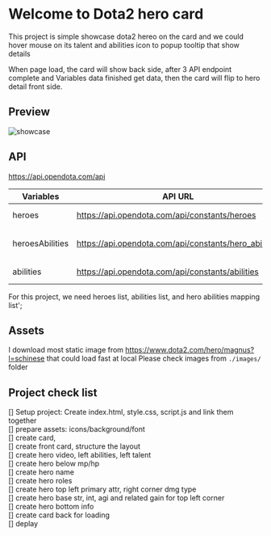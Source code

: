 # Welcome to Dota2 hero card

This project is simple showcase dota2 hereo on the card and we could hover mouse on its talent and abilities icon to popup tooltip that show details  

When page load, the card will show back side, after 3 API endpoint complete and Variables data finished get data, then the card will flip to hero detail front side.  

## Preview
![showcase](./images/showcase.gif)

## API
https://api.opendota.com/api

| Variables | API URL | Info |
|---|---|---|
|heroes| https://api.opendota.com/api/constants/heroes | list all heroes
|heroesAbilities| https://api.opendota.com/api/constants/hero_abilities | list all hero's abilities
|abilities| https://api.opendota.com/api/constants/abilities | list all abilities

For this project, we need heroes list, abilities list, and hero abilities mapping list';

## Assets
I download most static image from https://www.dota2.com/hero/magnus?l=schinese that could load fast at local
Please check images from `./images/` folder

## Project check list
[] Setup project: Create index.html, style.css, script.js and link them together  
  [] prepare assets: icons/background/font  
  [] create card,   
  [] create front card, structure the layout  
  [] create hero video, left abilities, left talent  
  [] create hero below mp/hp  
  [] create hero name  
  [] create hero roles  
  [] create hero top left primary attr, right corner dmg type  
  [] create hero base str, int, agi and related gain for top left corner  
  [] create hero bottom info  
  [] create card back for loading  
  [] deplay  